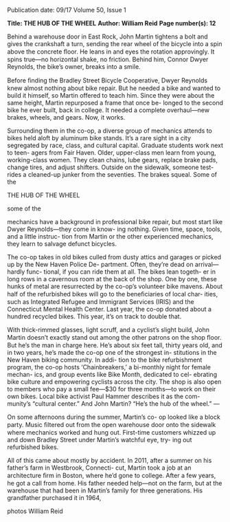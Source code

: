Publication date: 09/17
Volume 50, Issue 1

**Title: THE HUB OF THE WHEEL**
**Author: William Reid**
**Page number(s): 12**

Behind a warehouse door in East Rock, John Martin 
tightens a bolt and gives the crankshaft a turn, sending the 
rear wheel of the bicycle into a spin above the concrete 
ﬂoor. He leans in and eyes the rotation approvingly. It 
spins true—no horizontal shake, no friction. Behind him, 
Connor Dwyer Reynolds, the bike’s owner, breaks into a 
smile.

Before ﬁnding the Bradley Street Bicycle Cooperative, 
Dwyer Reynolds knew almost nothing about bike repair. 
But he needed a bike and wanted to build it himself, so 
Martin offered to teach him. Since they were about the 
same height, Martin repurposed a frame that once be-
longed to the second bike he ever built, back in college. 
It needed a complete overhaul—new brakes, wheels, and 
gears. Now, it works.

Surrounding them in the co-op, a diverse group of 
mechanics attends to bikes held aloft by aluminum bike 
stands. It’s a rare sight in a city segregated by race, class, 
and cultural capital. Graduate students work next to teen-
agers from Fair Haven. Older, upper-class men learn from 
young, working-class women. They clean chains, lube 
gears, replace brake pads, change tires, and adjust shifters. 
Outside on the sidewalk, someone test-rides a cleaned-up 
junker from the seventies. The brakes squeal. Some of the 


THE HUB OF THE WHEEL


some of the


mechanics have a background in professional bike repair, 
but most start like Dwyer Reynolds—they come in know-
ing nothing. Given time, space, tools, and a little instruc-
tion from Martin or the other experienced mechanics, 
they learn to salvage defunct bicycles.

The co-op takes in old bikes culled from dusty attics 
and garages or picked up by the New Haven Police De-
partment. Often, they’re dead on arrival—hardly func-
tional, if you can ride them at all. The bikes lean togeth-
er in long rows in a cavernous room at the back of the 
shop. One by one, these hunks of metal are resurrected 
by the co-op’s volunteer bike mavens. About half of the 
refurbished bikes will go to the beneﬁciaries of local char-
ities, such as Integrated Refugee and Immigrant Services 
(IRIS) and the Connecticut Mental Health Center. Last 
year, the co-op donated about a hundred recycled bikes. 
This year, it’s on track to double that.

With thick-rimmed glasses, light scruff, and a cyclist’s 
slight build, John Martin doesn’t exactly stand out among 
the other patrons on the shop ﬂoor. But he’s the man in 
charge here. He’s about six feet tall, thirty years old, and 
in two years, he’s made the co-op one of the strongest in-
stitutions in the New Haven biking community. In addi-
tion to the bike refurbishment program, the co-op hosts 
‘Chainbreakers,’ a bi-monthly night for female mechan-
ics, and group events like Bike Month, dedicated to cel-
ebrating bike culture and empowering cyclists across the 
city. The shop is also open to members who pay a small 
fee—$30 for three months—to work on their own bikes. 
Local bike activist Paul Hammer describes it as the com-
munity’s “cultural center.” And John Martin? “He’s the 
hub of the wheel.”
—

On some afternoons during the summer, Martin’s co-
op looked like a block party. Music ﬁltered out from the 
open warehouse door onto the sidewalk where mechanics 
worked and hung out. First-time customers whizzed up 
and down Bradley Street under Martin’s watchful eye, try-
ing out refurbished bikes.

All of this came about mostly by accident. In 2011, after 
a summer on his father’s farm in Westbrook, Connecti-
cut, Martin took a job at an architecture ﬁrm in Boston, 
where he’d gone to college. After a few years, he got a call 
from home. His father needed help—not on the farm, 
but at the warehouse that had been in Martin’s family for 
three generations. His grandfather purchased it in 1964, 


photos William Reid